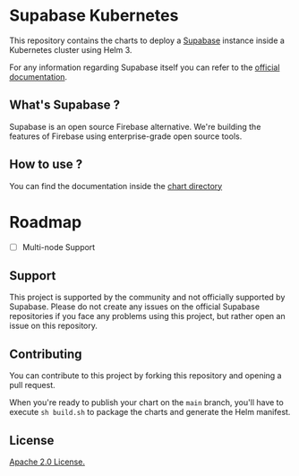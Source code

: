 # Supabase Kubernetes

This repository contains the charts to deploy a [Supabase](https://github.com/supabase/supabase) instance inside a Kubernetes cluster using Helm 3.

For any information regarding Supabase itself you can refer to the [official documentation](https://supabase.io/docs).

## What's Supabase ?

Supabase is an open source Firebase alternative. We're building the features of Firebase using enterprise-grade open source tools.

## How to use ?

You can find the documentation inside the [chart directory](./charts/supabase/README.md)

# Roadmap

- [ ] Multi-node Support

## Support

This project is supported by the community and not officially supported by Supabase. Please do not create any issues on the official Supabase repositories if you face any problems using this project, but rather open an issue on this repository.

## Contributing

You can contribute to this project by forking this repository and opening a pull request.

When you're ready to publish your chart on the `main` branch, you'll have to execute `sh build.sh` to package the charts and generate the Helm manifest.

## License

[Apache 2.0 License.](./LICENSE)
